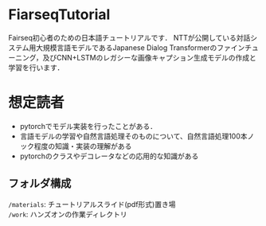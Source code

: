 # FiarseqTutorial
Fairseq初心者のための日本語チュートリアルです．
NTTが公開している対話システム用大規模言語モデルであるJapanese Dialog Transformerのファインチューニング，及びCNN+LSTMのレガシーな画像キャプション生成モデルの作成と学習を行います．  

# 想定読者  
- pytorchでモデル実装を行ったことがある．  
- 言語モデルの学習や自然言語処理そのものについて、自然言語処理100本ノック程度の知識・実装の理解がある  
- pytorchのクラスやデコレータなどの応用的な知識がある   

## フォルダ構成  
`/materials`: チュートリアルスライド(pdf形式)置き場  
`/work`: ハンズオンの作業ディレクトリ  
